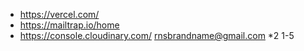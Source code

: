 - https://vercel.com/
- https://mailtrap.io/home
- https://console.cloudinary.com/
rnsbrandname@gmail.com
*2 1-5

